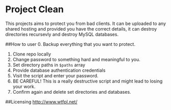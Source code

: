 Project Clean
=============

This projects aims to protect you from bad clients. It can be uploaded to any shared hosting and provided you have the correct details, it can destroy directories recursevly and destroy MySQL databases.

##How to user
0. Backup everything that you want to protect.
1. Clone repo locally
2. Change password to something hard and meaningful to you.
3. Set directory paths in `$paths` array
4. Provide database authentication credentials
5. Visit the script and enter your password.
6. BE CAREFUL! This is a really destructive script and might lead to losing your work.
7. Confirm again and delete set directories and databases.



##Licensing
http://www.wtfpl.net/
